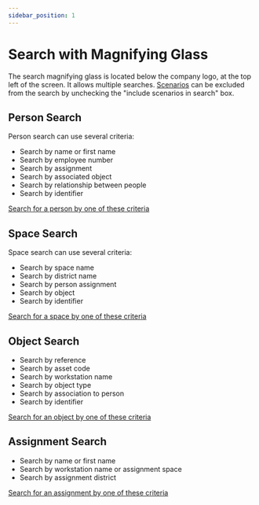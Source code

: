 ```yaml
---
sidebar_position: 1
---
```

# Search with Magnifying Glass

The search magnifying glass is located below the company logo, at the top left of the screen.
It allows multiple searches.
[Scenarios](docs/tutorials/surfaces/building/create#move-the-scenario) can be excluded from the search by unchecking the "include scenarios in search" box.

## Person Search

Person search can use several criteria:

-   Search by name or first name
-   Search by employee number
-   Search by assignment
-   Search by associated object
-   Search by relationship between people
-   Search by identifier


[Search for a person by one of these criteria](/en/docs/tutorials/person/edit#search-for-a-person)


## Space Search

Space search can use several criteria:

-   Search by space name
-   Search by district name
-   Search by person assignment
-   Search by object
-   Search by identifier

[Search for a space by one of these criteria](/en/docs/tutorials/surfaces/room/edit#search-for-a-space)

## Object Search

-   Search by reference
-   Search by asset code
-   Search by workstation name
-   Search by object type
-   Search by association to person
-   Search by identifier

[Search for an object by one of these criteria](/en/docs/tutorials/objects/item/edit#search-for-an-object)

## Assignment Search

-   Search by name or first name
-   Search by workstation name or assignment space
-   Search by assignment district


[Search for an assignment by one of these criteria](/en/docs/tutorials/affectations/intro#search-for-an-assignment)